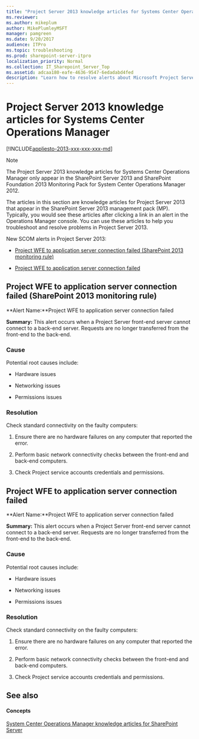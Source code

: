 ```yaml
---
title: "Project Server 2013 knowledge articles for Systems Center Operations Manager"
ms.reviewer: 
ms.author: mikeplum
author: MikePlumleyMSFT
manager: pamgreen
ms.date: 9/20/2017
audience: ITPro
ms.topic: troubleshooting
ms.prod: sharepoint-server-itpro
localization_priority: Normal
ms.collection: IT_Sharepoint_Server_Top
ms.assetid: adcaa180-eafe-4636-9547-6edadabd4fed
description: "Learn how to resolve alerts about Microsoft Project Server 2013 in the SharePoint Server 2013 management pack for Systems Center Operations Manager (SCOM)."
---
```


# Project Server 2013 knowledge articles for Systems Center Operations Manager

[!INCLUDE[appliesto-2013-xxx-xxx-xxx-md](../includes/appliesto-2013-xxx-xxx-xxx-md.md)] 
  
> [!NOTE]
> The Project Server 2013 knowledge articles for Systems Center Operations Manager only appear in the SharePoint Server 2013 and SharePoint Foundation 2013 Monitoring Pack for System Center Operations Manager 2012. 
  
The articles in this section are knowledge articles for Project Server 2013 that appear in the SharePoint Server 2013 management pack (MP). Typically, you would see these articles after clicking a link in an alert in the Operations Manager console. You can use these articles to help you troubleshoot and resolve problems in Project Server 2013.
  
New SCOM alerts in Project Server 2013:
  
- [Project WFE to application server connection failed (SharePoint 2013 monitoring rule)](#ProjectApp)
    
- [Project WFE to application server connection failed](#ProjectApp2)
    
## Project WFE to application server connection failed (SharePoint 2013 monitoring rule)
<a name="ProjectApp"> </a>

 **Alert Name:**Project WFE to application server connection failed
  
 **Summary:** This alert occurs when a Project Server front-end server cannot connect to a back-end server. Requests are no longer transferred from the front-end to the back-end. 
  
### Cause

Potential root causes include: 
  
- Hardware issues
    
- Networking issues
    
- Permissions issues
    
### Resolution

Check standard connectivity on the faulty computers:
  
1. Ensure there are no hardware failures on any computer that reported the error.
    
2. Perform basic network connectivity checks between the front-end and back-end computers.
    
3. Check Project service accounts credentials and permissions.
    
## Project WFE to application server connection failed
<a name="ProjectApp2"> </a>

 **Alert Name:**Project WFE to application server connection failed
  
 **Summary:** This alert occurs when a Project Server front-end server cannot connect to a back-end server. Requests are no longer transferred from the front-end to the back-end. 
  
### Cause

Potential root causes include: 
  
- Hardware issues
    
- Networking issues
    
- Permissions issues
    
### Resolution

Check standard connectivity on the faulty computers:
  
1. Ensure there are no hardware failures on any computer that reported the error.
    
2. Perform basic network connectivity checks between the front-end and back-end computers.
    
3. Check Project service accounts credentials and permissions.
    
## See also
<a name="ProjectApp2"> </a>

#### Concepts

[System Center Operations Manager knowledge articles for SharePoint Server](system-center-operations-manager-knowledge-articles.md)

